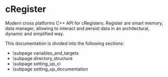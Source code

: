 # cRegister

Modern cross platforms C++ API for cRegisters. Register are smart memory, data manager, allowing to interact and persist data in an architectural, dynamic and simplified way.

This documentation is divided into the following sections:
- \subpage variables_and_targets
- \subpage directory_structure
- \subpage setting_up_ci
- \subpage setting_up_documentation
